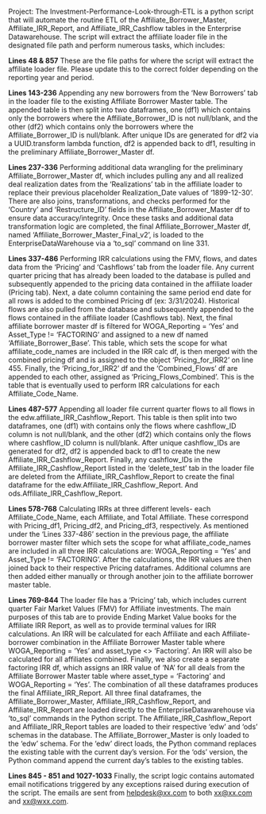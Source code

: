 Project: 
The Investment-Performance-Look-through-ETL is a python script that will automate the routine ETL of the Affiliate_Borrower_Master, Affiliate_IRR_Report, and Affiliate_IRR_Cashflow tables in the Enterprise Datawarehouse. The script will extract the affiliate loader file in the designated file path and perform numerous tasks, which includes: 

**Lines 48 & 857**
These are the file paths for where the script will extract the affiliate loader file. Please update this to the correct folder depending on the reporting year and period.

**Lines 143-236**
Appending any new borrowers from the ‘New Borrowers’ tab in the loader file to the existing Affiliate Borrower Master table. The appended table is then split into two dataframes, one (df1) which contains only the borrowers where the Affiliate_Borrower_ID is not null/blank, and the other (df2) which contains only the borrowers where the Affiliate_Borrower_ID is null/blank. After unique IDs are generated for df2 via a UUID.transform lambda function, df2 is appended back to df1, resulting in the preliminary Affiliate_Borrower_Master df.

**Lines 237-336**
Performing additional data wrangling for the preliminary Affiliate_Borrower_Master df, which includes pulling any and all realized deal realization dates from the ‘Realizations’ tab in the affiliate loader to replace their previous placeholder Realization_Date values of ‘1899-12-30’. There are also joins, transformations, and checks performed for the ‘Country’ and ‘Restructure_ID’ fields in the Affiliate_Borrower_Master df to ensure data accuracy/integrity. Once these tasks and additional data transformation logic are completed, the final Affiliate_Borrower_Master df, named ‘Affiliate_Borrower_Master_Final_v2’, is loaded to the EnterpriseDataWarehouse via a ‘to_sql’ command on line 331.

**Lines 337-486**
Performing IRR calculations using the FMV, flows, and dates data from the ‘Pricing’ and ‘Cashflows’ tab from the loader file. Any current quarter pricing that has already been loaded to the database is pulled and subsequently appended to the pricing data contained in the affiliate loader (Pricing tab). Next, a date column containing the same period end date for all rows is added to the combined Pricing df (ex: 3/31/2024). Historical flows are also pulled from the database and subsequently appended to the flows contained in the affiliate loader (Cashflows tab). Next, the final affiliate borrower master df is filtered for WOGA_Reporting = ‘Yes’ and Asset_Type != ‘FACTORING’ and assigned to a new df named ‘Affiliate_Borrower_Base’. This table, which sets the scope for what affiliate_code_names are included in the IRR calc df, is then merged with the combined pricing df and is assigned to the object ‘Pricing_for_IRR2’ on line 455. Finally, the ‘Pricing_for_IRR2’ df and the ‘Combined_Flows’ df are appended to each other, assigned as ‘Pricing_Flows_Combined’. This is the table that is eventually used to perform IRR calculations for each Affiliate_Code_Name.

**Lines 487-577**
Appending all loader file current quarter flows to all flows in the edw.affiliate_IRR_Cashflow_Report. This table is then split into two dataframes, one (df1) with contains only the flows where cashflow_ID column is not null/blank, and the other (df2) which contains only the flows where cashflow_ID column is null/blank. After unique cashflow_IDs are generated for df2, df2 is appended back to df1 to create the new Affiliate_IRR_Cashflow_Report. Finally, any cashflow_IDs in the Affiliate_IRR_Cashflow_Report listed in the ‘delete_test’ tab in the loader file are deleted from the Affiliate_IRR_Cashflow_Report to create the final dataframe for the edw.Affiliate_IRR_Cashflow_Report. And ods.Affiliate_IRR_Cashflow_Report.

**Lines 578-768**
Calculating IRRs at three different levels- each Affiliate_Code_Name, each Affiliate, and Total Affiliate. These correspond with Pricing_df1, Pricing_df2, and Pricing_df3, respectively. As mentioned under the ‘Lines 337-486’ section in the previous page, the affiliate borrower master filter which sets the scope for what affiliate_code_names are included in all three IRR calculations are: WOGA_Reporting = ‘Yes’ and Asset_Type != ‘FACTORING’. After the calculations, the IRR values are then joined back to their respective Pricing dataframes. Additional columns are then added either manually or through another join to the affiliate borrower master table. 

**Lines 769-844**
The loader file has a ‘Pricing’ tab, which includes current quarter Fair Market Values (FMV) for Affiliate investments. The main purposes of this tab are to provide Ending Market Value books for the Affiliate IRR Report, as well as to provide terminal values for IRR calculations. An IRR will be calculated for each Affiliate and each Affiliate-borrower combination in the Affiliate Borrower Master table where WOGA_Reporting = ‘Yes’ and asset_type <> ‘Factoring’. An IRR will also be calculated for all affiliates combined. Finally, we also create a separate factoring IRR df, which assigns an IRR value of ‘NA’ for all deals from the Affiliate Borrower Master table where asset_type = ‘Factoring’ and WOGA_Reporting = ‘Yes’. The combination of all these dataframes produces the final Affiliate_IRR_Report.
All three final dataframes, the Affiliate_Borrower_Master, Affiliate_IRR_Cashflow_Report, and Affiliate_IRR_Report are loaded directly to the EnterpriseDatawarehouse via ‘to_sql’ commands in the Python script. The Affiliate_IRR_Cashflow_Report and Affiliate_IRR_Report tables are loaded to their respective ‘edw’ and ‘ods’ schemas in the database. The Affiliate_Borrower_Master is only loaded to the ‘edw’ schema. For the ‘edw’ direct loads, the Python command replaces the existing table with the current day’s version. For the ‘ods’ version, the Python command append the current day’s tables to the existing tables.

**Lines 845 - 851 and 1027-1033**
Finally, the script logic contains automated email notifications triggered by any exceptions raised during execution of the script. The emails are sent from helpdesk@xx.com to both xx@xx.com and xx@wxx.com.


